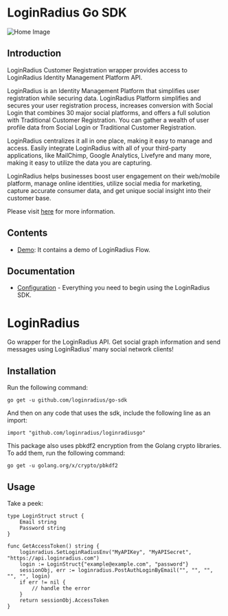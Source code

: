 # LoginRadius Go SDK


![Home Image](http://docs.lrcontent.com/resources/github/banner-1544x500.png)

## Introduction ##

LoginRadius Customer Registration wrapper provides access to LoginRadius Identity Management Platform API.

LoginRadius is an Identity Management Platform that simplifies user registration while securing data. LoginRadius Platform simplifies and secures your user registration process, increases conversion with Social Login that combines 30 major social platforms, and offers a full solution with Traditional Customer Registration. You can gather a wealth of user profile data from Social Login or Traditional Customer Registration. 

LoginRadius centralizes it all in one place, making it easy to manage and access. Easily integrate LoginRadius with all of your third-party applications, like MailChimp, Google Analytics, Livefyre and many more, making it easy to utilize the data you are capturing.

LoginRadius helps businesses boost user engagement on their web/mobile platform, manage online identities, utilize social media for marketing, capture accurate consumer data, and get unique social insight into their customer base.

Please visit [here](http://www.loginradius.com/) for more information.


## Contents ##

* [Demo](https://github.com/LoginRadius/go-sdk/tree/master/demo): It contains a demo of LoginRadius Flow.


## Documentation

* [Configuration](https://docs.loginradius.com/api/v2/deployment/sdk-libraries/golang-library) - Everything you need to begin using the LoginRadius SDK.



# LoginRadius

Go wrapper for the LoginRadius API. Get social graph information and send messages using LoginRadius' many social network clients!

## Installation

Run the following command:

``` 
go get -u github.com/loginradius/go-sdk
```

And then on any code that uses the sdk, include the following line as an import:
```
import "github.com/loginradius/loginradiusgo"
```

This package also uses pbkdf2 encryption from the Golang crypto libraries. To add them, run the following command:
```
go get -u golang.org/x/crypto/pbkdf2
```

## Usage

Take a peek:
```
type LoginStruct struct {
    Email string
    Password string
}

func GetAccessToken() string {
    loginradius.SetLoginRadiusEnv("MyAPIKey", "MyAPISecret", "https://api.loginradius.com")
    login := LoginStruct{"example@example.com", "password"}
    sessionObj, err := loginradius.PostAuthLoginByEmail("", "", "", "", "", login)
    if err != nil {
        // handle the error
    }
    return sessionObj.AccessToken
}
```
		